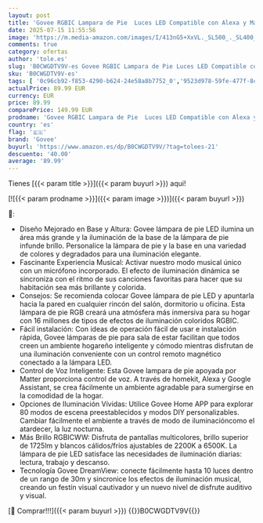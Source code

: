 ```yaml
---
layout: post
title: 'Govee RGBIC Lampara de Pie  Luces LED Compatible con Alexa y Matter  152cm Luce Regulable 1725lm con Control Remoto y APP  Sinc Musica  82 Modos de Escena  Lampara Salon  Dormitorio y Cama  Negro'
date: 2025-07-15 11:55:56
image: 'https://m.media-amazon.com/images/I/413nG5+XxVL._SL500_._SL400_.jpg'
comments: true
category: ofertas
author: 'tole.es'
slug: 'B0CWGDTV9V-es Govee RGBIC Lampara de Pie Luces LED Compatible con Alexa...'
sku: 'B0CWGDTV9V-es'
tags: [ '0c96cb92-f853-4290-b624-24e58a8b7752_0','9523d978-59fe-477f-8c56-f69a4f1f65a6_0','9523d978-59fe-477f-8c56-f69a4f1f65a6_701','9523d978-59fe-477f-8c56-f69a4f1f65a6_9101','9523d978-59fe-477f-8c56-f69a4f1f65a6_9301','Arborist Merchandising Root','Custom Stores','Hogar y cocina','Iluminación','Iluminación LED','Iluminación de interior','Lámparas de interior','Lámparas de pie','New Arrivals Social: Home and Kitchen','Self Service','Special Features Stores','Tienda de Iluminación LED','Top Brands Home Electrical','Top Brands Home Selection','alexa','e37d34a9-178a-4098-be78-ddb28539c2f9_0','govee','matter','top brands_home_and_kitchen','🇪🇸', ]
actualPrice: 89.99 EUR
currency: EUR
price: 89.99
comparePrice: 149.99 EUR
prodname: 'Govee RGBIC Lampara de Pie  Luces LED Compatible con Alexa y Matter  152cm Luce Regulable 1725lm con Control Remoto y APP  Sinc Musica  82 Modos de Escena  Lampara Salon  Dormitorio y Cama  Negro'
country: 'es'
flag: '🇪🇸'
brand: 'Govee'
buyurl: 'https://www.amazon.es/dp/B0CWGDTV9V/?tag=tolees-21'
descuento: '40.00'
average: '89.99'
---
```


Tienes [{{< param title >}}]({{< param buyurl >}}) aqui!

[![{{< param prodname >}}]({{< param image >}})]({{< param buyurl >}})

🔎:

- Diseño Mejorado en Base y Altura: Govee lámpara de pie LED ilumina un área más grande y la iluminación de la base de la lámpara de pie infunde brillo. Personalice la lámpara de pie y la base en una variedad de colores y degradados para una iluminación elegante.
- Fascinante Experiencia Musical: Activar nuestro modo musical único con un micrófono incorporado. El efecto de iluminación dinámica se sincroniza con el ritmo de sus canciones favoritas para hacer que su habitación sea más brillante y colorida.
- Consejos: Se recomienda colocar Govee lámpara de pie LED y apuntarla hacia la pared en cualquier rincón del salón, dormitorio u oficina. Esta lámpara de pie RGB creará una atmósfera más inmersiva para su hogar con 16 millones de tipos de efectos de iluminación coloridos RGBIC.
- Fácil instalación: Con ideas de operación fácil de usar e instalación rápida, Govee lámparas de pie para sala de estar facilitan que todos creen un ambiente hogareño inteligente y cómodo mientras disfrutan de una iluminación conveniente con un control remoto magnético conectado a la lámpara LED.
- Control de Voz Inteligente: Esta Govee lampara de pie apoyada por Matter proporciona control de voz. A través de homekit, Alexa y Google Assistant, se crea fácilmente un ambiente agradable para sumergirse en la comodidad de la hogar.
- Opciones de Iluminación Vívidas: Utilice Govee Home APP para explorar 80 modos de escena preestablecidos y modos DIY personalizables. Cambiar fácilmente el ambiente a través de modo de iluminacióncomo el atardecer, la luz nocturna.
- Más Brillo RGBICWW: Disfruta de pantallas multicolores, brillo superior de 1725lm y blancos cálidos/fríos ajustables de 2200K a 6500K. La lámpara de pie LED satisface las necesidades de iluminación diarias: lectura, trabajo y descanso.
- Tecnología Govee DreamView: conecte fácilmente hasta 10 luces dentro de un rango de 30m y sincronice los efectos de iluminación musical, creando un festín visual cautivador y un nuevo nivel de disfrute auditivo y visual.

[🛒 Comprar!!!]({{< param buyurl >}})
{{<world>}}B0CWGDTV9V{{</world>}}
